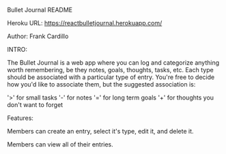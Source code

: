 Bullet Journal README

Heroku URL: https://reactbulletjournal.herokuapp.com/

Author: Frank Cardillo

INTRO:

The Bullet Journal is a web app where you can log and categorize anything worth remembering, be they notes, goals, thoughts, tasks, etc. Each type should be associated with a particular type of entry. You're free to decide how you'd like to associate them, but the suggested association is:

'>' for small tasks
'-' for notes
'=' for long term goals
'+' for thoughts you don't want to forget

Features:

Members can create an entry, select it's type, edit it, and delete it.

Members can view all of their entries.
